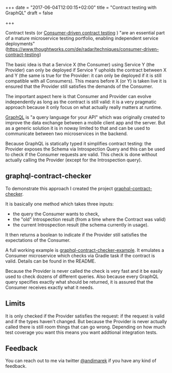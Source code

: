 +++
date = "2017-06-04T12:00:15+02:00"
title = "Contract testing with GraphQL"
draft = false

+++

Contract tests (or [Consumer-driven contract testing](https://www.martinfowler.com/articles/consumerDrivenContracts.html) ) 
"are an essential part of a mature microservice testing portfolio, enabling independent service deployments" 
(https://www.thoughtworks.com/de/radar/techniques/consumer-driven-contract-testing)

The basic idea is that a Service X (the Consumer) using Service Y (the Provider) can only be deployed if Service Y upholds the contract
between X and Y (the same is true for the Provider: it can only be deployed if it is still compatible with all Consumers). 
This means before X (or Y) is taken live it is ensured that the Provider still satisfies the demands of the Consumer. 

The important aspect here is that Consumer and Provider can evolve independently as long as the contract is still valid: it is
a very pragmatic approach because it only focus on what actually really matters at runtime.


[GraphQL](http://graphql.org) is "a query language for your API" which was originally created to improve the data exchange between a 
mobile client app and the server. But as a generic solution it is in noway limited to that and can be used to communicate between two
microservices in the backend.  

Because GraphQL is statically typed it simplifies contract testing: the Provider exposes the Schema via Introspection Query
and this can be used to check if the Consumer requests are valid. This check is done without actually calling the Provider (except for the Introspection query).


## graphql-contract-checker

To demonstrate this approach I created the project [graphql-contract-checker](https://github.com/andimarek/graphql-contract-checker).

It is basically one method which takes three inputs: 

- the query the Consumer wants to check, 
- the "old" Introspection result (from a time where the Contract was valid) 
- the current Introspection result (the schema currently in usage).

It then returns a boolean to indicate if the Provider still satisfies the expectations of the Consumer.

A full working example is [graphql-contract-checker-example](https://github.com/andimarek/graphql-contract-checker-example).
It emulates a Consumer microservice which checks via Gradle task if the contract is valid. Details can be found in the README.


Because the Provider is never called the check is very fast and it be easily used to check dozens of different queries.
Also because every GraphQL query specifies exactly what should be returned, it is assured that the Consumer receives exactly what it needs. 


## Limits

It is only checked if the Provider satisfies the request: if the request is valid and if the types haven't changed. But because the 
Provider is never actually called there is still room things that can go wrong. Depending on how much test coverage you want this means
you want addtional integration tests. 


## Feedback

You can reach out to me via twitter [@andimarek](https://github.com/andimarek/graphql-contract-checker-example) if you have any kind of 
feedback.
